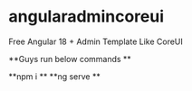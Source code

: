 # angularadmincoreui
Free Angular 18 + Admin Template Like CoreUI<br>

**Guys run below commands
**

**npm i
**
**ng serve
**
